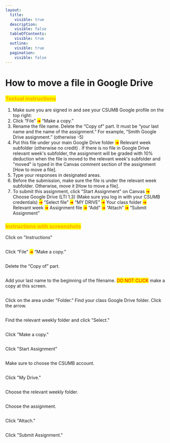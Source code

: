 ```yaml
---
layout:
  title:
    visible: true
  description:
    visible: false
  tableOfContents:
    visible: true
  outline:
    visible: true
  pagination:
    visible: false
---
```


# How to move a file in Google Drive

### <mark style="color:orange;">**Textual instructions**</mark>

1. Make sure you are signed in and see your CSUMB Google profile on the top right:<img src="../../.gitbook/assets/Screenshot_2024-01-05 10.00.07.png" alt="" data-size="original">
2. Click “File” <mark style="color:red;">➜</mark> “Make a copy.”
3. Rename the file name. Delete the “Copy of” part. It must be “your last name and the name of the assignment.” For example, “Smith Google Drive assignment.” (otherwise -5)
4. Put this file under your main Google Drive folder <mark style="color:red;">➜</mark> Relevant week subfolder (otherwise no credit) . If there is no file in Google Drive relevant week's subfolder, the assignment will be graded with 10% deduction when the file is moved to the relevant week's subfolder and "moved" is typed in the Canvas comment section of the assignment \[How to move a file].
5. Type your responses in designated areas.
6. Before the submission, make sure the file is under the relevant week subfolder. Otherwise, move it \[How to move a file].
7. To submit this assignment, click “Start Assignment” on Canvas <mark style="color:red;">➜</mark> Choose Google Drive (LTI 1.3) (Make sure you log in with your CSUMB credentials) <mark style="color:red;">➜</mark> “Select file” <mark style="color:red;">➜</mark> “MY DRIVE” <mark style="color:red;">➜</mark> Your class folder <mark style="color:red;">➜</mark> Relevant week <mark style="color:red;">➜</mark> Assignment file <mark style="color:red;">➜</mark> “Add” <mark style="color:red;">➜</mark> “Attach” <mark style="color:red;">➜</mark> “Submit Assignment”

### <mark style="color:orange;">I</mark><mark style="color:orange;">**nstructions with screenshots**</mark>

Click on "Instructions"

<figure><img src="../../.gitbook/assets/image (12).png" alt=""><figcaption></figcaption></figure>

Click “File” <mark style="color:red;">➜</mark> “Make a copy.”

<figure><img src="../../.gitbook/assets/image (13).png" alt=""><figcaption></figcaption></figure>

Delete the “Copy of” part.

<figure><img src="../../.gitbook/assets/image (14).png" alt=""><figcaption></figcaption></figure>

Add your last name to the beginning of the filename. <mark style="color:red;">DO NOT CLICK</mark> make a copy at this screen.

<figure><img src="../../.gitbook/assets/image (15).png" alt=""><figcaption></figcaption></figure>

Click on the area under "Folder." Find your class Google Drive folder. Click the arrow.

<figure><img src="../../.gitbook/assets/image (16).png" alt=""><figcaption></figcaption></figure>

Find the relevant weekly folder and click "Select."

<figure><img src="../../.gitbook/assets/image (17).png" alt=""><figcaption></figcaption></figure>

Click "Make a copy."

<figure><img src="../../.gitbook/assets/image (18).png" alt=""><figcaption></figcaption></figure>

Click "Start Assignment"

<figure><img src="../../.gitbook/assets/image (19).png" alt=""><figcaption></figcaption></figure>

Make sure to choose the CSUMB account.

<figure><img src="../../.gitbook/assets/image (20).png" alt=""><figcaption></figcaption></figure>

Click "My Drive."

<figure><img src="../../.gitbook/assets/image (21).png" alt=""><figcaption></figcaption></figure>

Choose the relevant weekly folder.

<figure><img src="../../.gitbook/assets/image (22).png" alt=""><figcaption></figcaption></figure>

Choose the assignment.

<figure><img src="../../.gitbook/assets/image (23).png" alt=""><figcaption></figcaption></figure>

Click "Attach."

<figure><img src="../../.gitbook/assets/image (24).png" alt=""><figcaption></figcaption></figure>

Click "Submit Assignment."

<figure><img src="../../.gitbook/assets/image (25).png" alt=""><figcaption></figcaption></figure>
